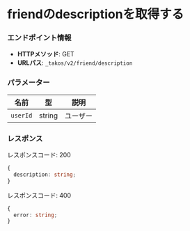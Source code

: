 # friendのdescriptionを取得する

### エンドポイント情報

- **HTTPメソッド**: GET
- **URLパス**: `_takos/v2/friend/description`

### パラメーター

| 名前     | 型     | 説明     |
| -------- | ------ | -------- |
| `userId` | string | ユーザー |

### レスポンス

レスポンスコード: 200

```ts
{
  description: string;
}
```

レスポンスコード: 400

```ts
{
  error: string;
}
```
